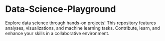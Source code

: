 # Data-Science-Playground
Explore data science through hands-on projects! This repository features analyses, visualizations, and machine learning tasks. Contribute, learn, and enhance your skills in a collaborative environment.
